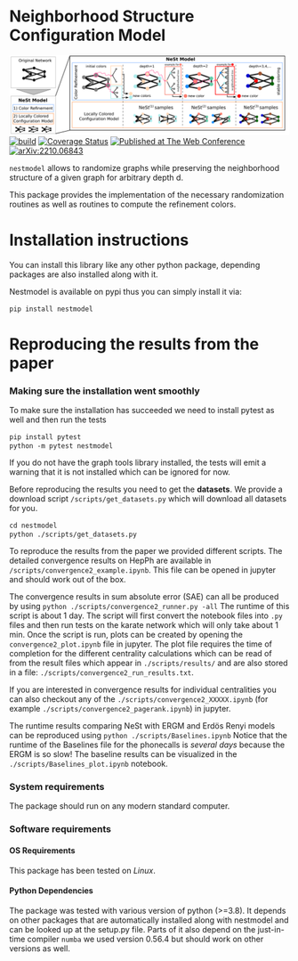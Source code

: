# Neighborhood Structure Configuration Model
![Teaser Figure for the Neighborhood Structure Configuration Model](https://raw.githubusercontent.com/Feelx234/nestmodel/main/teaser.png)
[![build](https://github.com/Feelx234/nestmodel/actions/workflows/ci.yaml/badge.svg)](https://github.com/Feelx234/nestmodel/actions)
[![Coverage Status](https://coveralls.io/repos/github/Feelx234/nestmodel/badge.svg)](https://coveralls.io/github/Feelx234/nestmodel)
[![Published at The Web Conference](https://img.shields.io/badge/Published_at_-_ACM_WebConf_-blue)](https://doi.org/10.1145/3543507.3583266)
[![arXiv:2210.06843](https://img.shields.io/badge/arXiv-2210.06843-b31b1b.svg?logo=arxiv)](https://arxiv.org/abs/2210.06843)

`nestmodel` allows to randomize graphs while preserving the neighborhood structure of a given graph for arbitrary depth d.

This package provides the implementation of the necessary randomization routines as well as routines to compute the refinement colors.


# Installation instructions
You can install this library like any other python package, depending packages are also installed along with it.

Nestmodel is available on pypi thus you can simply install it via:
```
pip install nestmodel
```



# Reproducing the results from the paper

### Making sure the installation went smoothly

To make sure the installation has succeeded we need to install pytest as well and then run the tests
```
pip install pytest
python -m pytest nestmodel
```
If you do not have the graph tools library installed, the tests will emit a warning that it is not installed which can be ignored for now.


Before reproducing the results you need to get the **datasets**. We provide a download script `/scripts/get_datasets.py` which will download all datasets for you.
```
cd nestmodel
python ./scripts/get_datasets.py
```

To reproduce the results from the paper we provided different scripts. The detailed convergence results on HepPh are available in `/scripts/convergence2_example.ipynb`.
This file can be opened in jupyter and should work out of the box.


The convergence results in sum absolute error (SAE) can all be produced by using
```python ./scripts/convergence2_runner.py -all```
The runtime of this script is about 1 day.
The script will first convert the notebook files into `.py` files and then run tests on the karate network which will only take about 1 min.
Once the script is run, plots can be created by opening the `convergence2_plot.ipynb` file in jupyter. The plot file requires the time of completion for the different centrality calculations which can be read of from the result files which appear in `./scripts/results/` and are also stored in a file: `./scripts/convergence2_run_results.txt`.

If you are interested in convergence results for individual centralities you can also checkout any of the `./scripts/convergence2_XXXXX.ipynb` (for example `./scripts/convergence2_pagerank.ipynb`) in jupyter.



The runtime results comparing NeSt with ERGM and Erdös Renyi models can be reproduced using
```python ./scripts/Baselines.ipynb```
Notice that the runtime of the Baselines file for the phonecalls is *several days* because the ERGM is so slow! The baseline results can be visualized in the `./scripts/Baselines_plot.ipynb` notebook.



### System requirements
The package should run on any modern standard computer.


### Software requirements
#### OS Requirements
This package has been tested on *Linux*.

#### Python Dependencies
The package was tested with various version of python (>=3.8). It depends on other packages that are automatically installed along with nestmodel and can be looked up at the setup.py file.
Parts of it also depend on the just-in-time compiler `numba` we used version 0.56.4 but should work on other versions as well.
